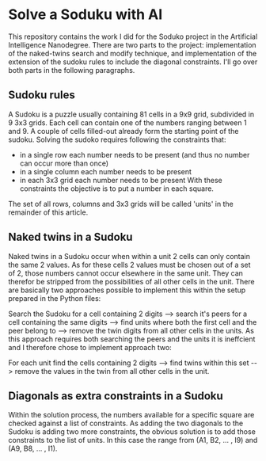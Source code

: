 # Solve a Soduku with AI

This repository contains the work I did for the Soduko project in the Artificial Intelligence Nanodegree. There are two parts to the project: implementation of the naked-twins search and modify technique, and implementation of the extension of the sudoku rules to include the diagonal constraints. I'll go over both parts in the following paragraphs.

## Sudoku rules

A Sudoku is a puzzle usually containing 81 cells in a 9x9 grid, subdivided in 9 3x3 grids. Each cell can contain one of the numbers ranging between 1 and 9. A couple of cells filled-out already form the starting point of the sudoku. Solving the sudoko requires following the constraints that:
* in a single row each number needs to be present (and thus no number can occur more than once)
* in a single column each number needs to be present
* in each 3x3 grid each number needs to be present
With these constraints the objective is to put a number in each square.

The set of all rows, columns and 3x3 grids will be called 'units' in the remainder of this article.

## Naked twins in a Sudoku

Naked twins in a Sudoku occur when within a unit 2 cells can only contain the same 2 values. As for these cells 2 values must be chosen out of a set of 2, those numbers cannot occur elsewhere in the same unit. They can therefor be stripped from the possibilities of all other cells in the unit. There are basically two approaches possible to implement this within the setup prepared in the Python files: 

Search the Sudoku for a cell containing 2 digits --> search it's peers for a cell containing the same digits --> find units where both the first cell and the peer belong to --> remove the twin digits from all other cells in the units.
As this approach requires both searching the peers and the units it is ineffcient and I therefore chose to implement approach two:

For each unit find the cells containing 2 digits --> find twins within this set --> remove the values in the twin from all other cells in the unit.

## Diagonals as extra constraints in a Sudoku

Within the solution process, the numbers available for a specific square are checked against a list of constraints. As adding the two diagonals to the Sudoku is adding two more constraints, the obvious solution is to add those constraints to the list of units. In this case the range from (A1, B2, ... , I9) and (A9, B8, ... , I1).

